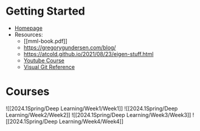 # Getting Started
* [Homepage](https://docs.google.com/document/d/1IQuqqdEJjJYT62Y_I0OtK_lyjwNPMCOJMDoZK7fywvs/edit)
* Resources:
	* [[mml-book.pdf]]
	* https://gregorygundersen.com/blog/
	* https://atcold.github.io/2021/08/23/eigen-stuff.html
	* [Youtube Course](https://www.youtube.com/playlist?list=PLLHTzKZzVU9d_3TcHbyiAjl5qCbpJR-o0)
	* [Visual Git Reference](https://marklodato.github.io/visual-git-guide/index-en.html)

# Courses
![[2024.1Spring/Deep Learning/Week1/Week1]]
![[2024.1Spring/Deep Learning/Week2/Week2]]
![[2024.1Spring/Deep Learning/Week3/Week3]]
![[2024.1Spring/Deep Learning/Week4/Week4]]
